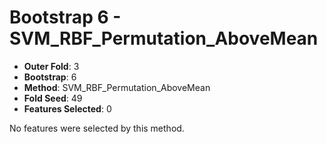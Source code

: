 # Bootstrap 6 - SVM_RBF_Permutation_AboveMean

- **Outer Fold**: 3
- **Bootstrap**: 6
- **Method**: SVM_RBF_Permutation_AboveMean
- **Fold Seed**: 49
- **Features Selected**: 0

No features were selected by this method.
